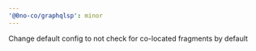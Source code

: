 ```yaml
---
'@0no-co/graphqlsp': minor
---
```


Change default config to not check for co-located fragments by default
